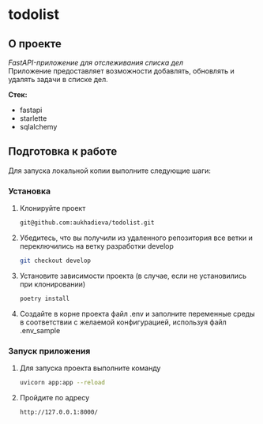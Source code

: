 # todolist

<!-- ABOUT THE PROJECT -->
## О проекте
*FastAPI-приложение для отслеживания списка дел*
<br>
Приложение предоставляет возможности добавлять, обновлять и удалять задачи в списке дел.


**Стек:**
- fastapi
- starlette
- sqlalchemy


<!-- GETTING STARTED -->
## Подготовка к работе

Для запуска локальной копии выполните следующие шаги:

### Установка

1. Клонируйте проект
   ```sh
   git@github.com:aukhadieva/todolist.git
   ```
2. Убедитесь, что вы получили из удаленного репозитория все ветки и переключились на ветку разработки develop
   ```sh
   git checkout develop
   ```
3. Установите зависимости проекта (в случае, если не установились при клонировании)
   ```sh
   poetry install
   ```
4. Создайте в корне проекта файл .env и заполните переменные среды в соответствии с желаемой конфигурацией, используя файл .env_sample


### Запуск приложения
1. Для запуска проекта выполните команду
   ```sh
   uvicorn app:app --reload
   ```
2. Пройдите по адресу
   ```sh
   http://127.0.0.1:8000/
   ```
